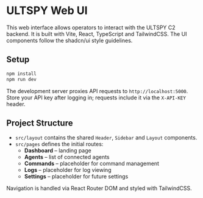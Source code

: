# ULTSPY Web UI

This web interface allows operators to interact with the ULTSPY C2 backend.
It is built with Vite, React, TypeScript and TailwindCSS.
The UI components follow the shadcn/ui style guidelines.

## Setup

```bash
npm install
npm run dev
```

The development server proxies API requests to `http://localhost:5000`.
Store your API key after logging in; requests include it via the `X-API-KEY` header.

## Project Structure

- `src/layout` contains the shared `Header`, `Sidebar` and `Layout` components.
- `src/pages` defines the initial routes:
  - **Dashboard** – landing page
  - **Agents** – list of connected agents
  - **Commands** – placeholder for command management
  - **Logs** – placeholder for log viewing
  - **Settings** – placeholder for future settings

Navigation is handled via React Router DOM and styled with TailwindCSS.

